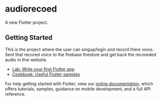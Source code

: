 # audiorecoed

A new Flutter project.

## Getting Started
This is the project where the user can singup/login and record there voice.
Sent that recored voice to the firebase firestore and get back the recoreded audio in thw website.


- [Lab: Write your first Flutter app](https://flutter.dev/docs/get-started/codelab)
- [Cookbook: Useful Flutter samples](https://flutter.dev/docs/cookbook)

For help getting started with Flutter, view our
[online documentation](https://flutter.dev/docs), which offers tutorials,
samples, guidance on mobile development, and a full API reference.
